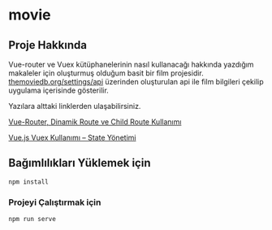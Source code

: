 # movie

## Proje Hakkında
Vue-router ve Vuex kütüphanelerinin nasıl kullanacağı hakkında yazdığım makaleler için oluşturmuş olduğum basit bir film projesidir. [themoviedb.org/settings/api](https://www.themoviedb.org/settings/api) üzerinden oluşturulan api ile film bilgileri çekilip uygulama içerisinde gösterilir.

Yazılara alttaki linklerden ulaşabilirsiniz.

[Vue-Router, Dinamik Route ve Child Route Kullanımı](https://webbilgitek.com/vue-router-dinamik-route-child-route/)

[Vue.js Vuex Kullanımı – State Yönetimi](https://webbilgitek.com/vuex-kullanimi-state-yonetimi/)

## Bağımlılıkları Yüklemek için
```
npm install
```

### Projeyi Çalıştırmak için
```
npm run serve
```
